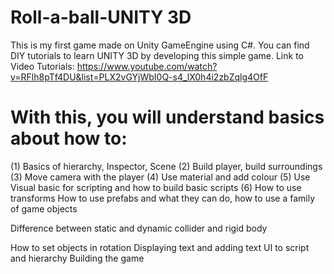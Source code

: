 # Roll-a-ball-UNITY 3D
This is my first game made on Unity GameEngine using C#. 
You can find DIY tutorials to learn UNITY 3D by developing this simple game. 
Link to Video Tutorials: https://www.youtube.com/watch?v=RFlh8pTf4DU&list=PLX2vGYjWbI0Q-s4_lX0h4i2zbZqlg4OfF

# With this, you will understand basics about how to:

(1) Basics of hierarchy, Inspector, Scene       (2) Build player, build surroundings        (3) Move camera with the player         (4) Use material and add colour         (5) Use Visual basic for scripting and how to build basic scripts         (6) How to use transforms
How to use prefabs and what they can do, how to use a family of game objects 

Difference between static and dynamic collider and rigid body 


How to set objects in rotation
Displaying text and adding text UI to script and hierarchy
Building the game 
